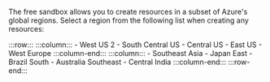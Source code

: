 The free sandbox allows you to create resources in a subset of Azure's global regions. Select a region from the following list when creating any resources:

:::row:::
    :::column:::
        - West US 2
        - South Central US
        - Central US
        - East US
        - West Europe
    :::column-end:::
    :::column:::
        - Southeast Asia
        - Japan East
        - Brazil South
        - Australia Southeast
        - Central India
    :::column-end:::
:::row-end:::